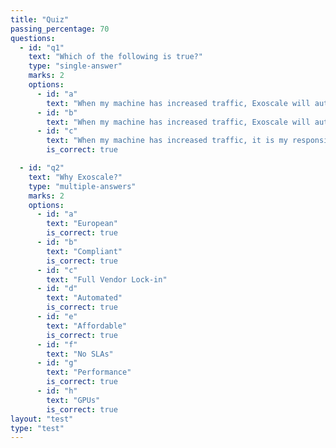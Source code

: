 ```yaml
---
title: "Quiz"
passing_percentage: 70
questions:
  - id: "q1"
    text: "Which of the following is true?"
    type: "single-answer"
    marks: 2
    options:
      - id: "a"
        text: "When my machine has increased traffic, Exoscale will automatically scale up my machine to a bigger size."
      - id: "b"
        text: "When my machine has increased traffic, Exoscale will automatically start more copies of my machine to handle the load."
      - id: "c"
        text: "When my machine has increased traffic, it is my responsibility to build a scalable architecture."
        is_correct: true

  - id: "q2"
    text: "Why Exoscale?"
    type: "multiple-answers"
    marks: 2
    options:
      - id: "a"
        text: "European"
        is_correct: true
      - id: "b"
        text: "Compliant"
        is_correct: true
      - id: "c"
        text: "Full Vendor Lock-in"
      - id: "d"
        text: "Automated"
        is_correct: true
      - id: "e"
        text: "Affordable"
        is_correct: true
      - id: "f"
        text: "No SLAs"
      - id: "g"
        text: "Performance"
        is_correct: true
      - id: "h"
        text: "GPUs"
        is_correct: true
layout: "test"
type: "test"
---
```

